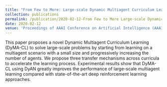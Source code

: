 ```yaml
---
title: "From Few to More: Large-scale Dynamic Multiagent Curriculum Learning"
collection: publications
permalink: /publication/2020-02-12-From Few to More Large-scale Dynamic Multiagent Curriculum Learning
date: 2020-02-12
venue: 'Proceedings of AAAI Conference on Artificial Intelligence (AAAI)'
---
```



This paper proposes a novel Dynamic Multiagent Curriculum Learning (DyMA-CL) to solve large-scale problems by starting from learning on a multiagent scenario with a small size and progressively increasing the number of agents. We propose three transfer mechanisms across curricula to accelerate the learning process. Experimental results show that DyMA-CL using DyAN greatly improves the performance of large-scale multiagent learning compared with state-of-the-art deep reinforcement learning approaches. 
